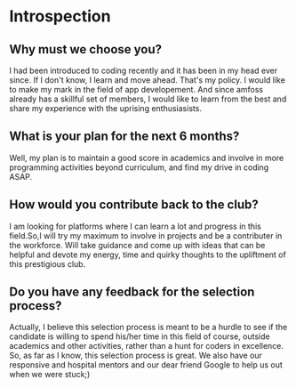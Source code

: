 # **Introspection**
## Why must we choose you?

I had been introduced to coding recently and it has been in my head ever since.
If I don't know, I learn and move ahead. That's my policy. I would like to make my mark in the field of app developement.
And since amfoss already has a skillful set of members, I would like to learn from the best and share my experience with the uprising enthusiasists.

## What is your plan for the next 6 months?

Well, my plan is to maintain a good score in academics and involve in more programming activities beyond curriculum, and find my drive in coding ASAP.

## How would you contribute back to the club?
I am looking for platforms where I can learn a lot and progress in this field.So,I will try my maximum to involve in projects and be a contributer in the workforce.
Will take guidance and come up with ideas that can be helpful and devote my energy, time and quirky thoughts to the upliftment of this prestigious club.

## Do you have any feedback for the selection process?
Actually, I believe this selection process is meant to be a hurdle to see if the candidate is willing to spend his/her time in this field of course, outside academics and other activities,
rather than a hunt for coders in excellence. So, as far as I know, this selection process is great. We also have our responsive and hospital mentors and our dear friend Google to help us out when we were stuck;)
